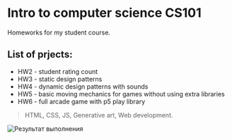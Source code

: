 # Intro to computer science CS101
Homeworks for my student course. 

## List of prjects:

- HW2 - student rating count
- HW3 - static design patterns
- HW4 - dynamic design patterns with sounds
- HW5 - basic moving mechanics for games without using extra libraries
- HW6 - full arcade game with p5 play library

> HTML, CSS, JS, Generative art, Web development.  

 ![Результат выполнения](/HW3/image/asset.png) 
